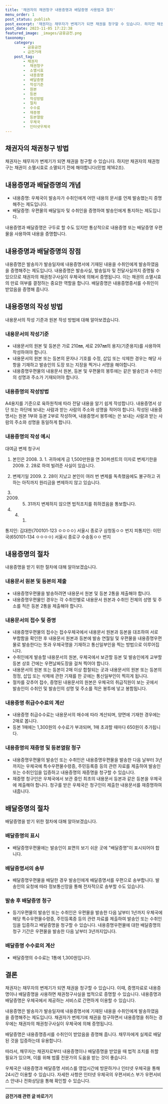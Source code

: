 ```yaml
---
title: '채권자의 채권청구 내용증명과 배달증명 사용법과 절차'
menu_order: 1
post_status: publish
post_excerpt: '채권자는 채무자가 변제기가 되면 채권을 청구할 수 있습니다. 하지만 채권자의 채권청구는 채권이 소멸시효로 소멸되기 전에 해야합니다 민법 제162조 .'
post_date: 2023-11-05 17:22:38
featured_image: _images/금융금전.png
taxonomy:
    category:
        - 금융금전
        - 금전거래
    post_tag:
        - 채권자
        -  채권청구
        -  소멸시효
        -  내용증명
        -  배달증명
        -  작성기준
        -  원본
        -  등본
        -  작성방법
        -  절차
        -  수수료
        -  재증명
        -  등본열람
        -  우체국
        -  인터넷우체국
---
```



## 채권자의 채권청구 방법

채권자는 채무자가 변제기가 되면 채권을 청구할 수 있습니다. 하지만 채권자의 채권청구는 채권이 소멸시효로 소멸되기 전에 해야합니다(민법 제162조).

## 내용증명과 배달증명의 개념

- 내용증명: 우체국이 발송자가 수취인에게 어떤 내용의 문서를 언제 발송했는지 증명해주는 제도입니다.
- 배달증명: 우편물의 배달일자 및 수취인을 증명하여 발송인에게 통지하는 제도입니다.

내용증명과 배달증명은 구두로 할 수도 있지만 통상적으로 내용증명 또는 배달증명 우편물을 사용하여 내용을 증명합니다.

## 내용증명과 배달증명의 장점

내용증명은 발송자가 발송일자에 내용증명서에 기재된 내용을 수취인에게 발송하였음을 증명해주는 제도입니다. 내용증명은 발송사실, 발송일자 및 전달사실까지 증명될 수 있으므로 채권자의 채권청구사실이 우체국에 의해서 증명됩니다. 이는 채권의 소멸시효의 만료 여부를 결정하는 중요한 역할을 합니다. 배달증명은 내용증명증서를 수취인이 받았음을 증명해 줍니다.

## 내용증명의 작성 방법

내용문서의 작성 기준과 원본 작성 방법에 대해 알아보겠습니다.

### 내용문서의 작성기준

- 내용문서의 원본 및 등본은 가로 210㎜, 세로 297㎜의 용지(기준용지)를 사용하여 작성하여야 합니다.
- 내용문서의 원본 또는 등본의 문자나 기호를 수정, 삽입 또는 삭제한 경우는 해당 사항을 기재하고 발송인의 도장 또는 지장을 찍거나 서명을 해야합니다.
- 내용증명우편물의 내용문서 원본, 등본 및 우편물의 봉투에는 같은 발송인과 수취인의 성명과 주소가 기재되어야 합니다.

### 내용증명의 작성방법

A4용지를 기준으로 육하원칙에 따라 전달 내용을 알기 쉽게 작성합니다. 내용증명서 상단 또는 하단에 보내는 사람과 받는 사람의 주소와 성명을 적어야 합니다. 작성된 내용증명서는 원본 1부와 등본 2부로 작성하며, 내용증명서 봉투에는 쓴 보내는 사람과 받는 사람의 주소와 성명을 동일하게 합니다.

### 내용증명의 작성 예시

대여금 변제 청구서
1. 본인은 2008. 3. 1. 귀하에게 금 1,500만원을 연 30퍼센트의 이자로 변제기한을 2009. 2. 28로 하여 빌려준 사실이 있습니다.
2. 변제기일 2009. 2. 28이 지났고 본인이 여러 번 변제를 독촉했음에도 불구하고 귀하는 아직까지 원리금을 변제하지 않고 있습니다.
3. 2009. 5. 31까지 변제하지 않으면 법적조치를 취하겠음을 통보합니다.

2009. 4. 1.
통지인: 김대한(700101-123 ㅇㅇㅇㅇ)
서울시 종로구 삼청동ㅇㅇ 번지
피통지인: 이민국(650101-134 ㅇㅇㅇㅇ)
서울시 종로구 수송동ㅇㅇ 번지

## 내용증명의 절차

내용증명을 받기 위한 절차에 대해 알아보겠습니다.

### 내용문서 원본 및 등본의 제출

- 내용증명우편물을 발송하려면 내용문서 원본 및 등본 2통을 제출해야 합니다.
- 내용증명우편물인 경우는 각 수취인별로 내용문서 원본과 수취인 전체의 성명 및 주소를 적은 등본 2통을 제출해야 합니다.

### 내용문서의 접수 및 증명

- 내용증명우편물의 접수는 접수우체국에서 내용문서 원본과 등본을 대조하여 서로 부합함을 확인한 후 내용문서 원본과 등본에 발송 연월일 및 우편물을 내용증명우편물로 발송한다는 뜻과 우체국명을 기재하고 통신일부인을 찍는 방법으로 이루어집니다.
- 수취인에게 발송할 내용문서의 원본, 우체국에서 보관할 등본 및 발송인에게 교부할 등본 상호 간에는 우편날짜도장을 걸쳐 찍어야 합니다.
- 내용문서의 원본 또는 등본이 2매 이상 합철되는 곳과 내용문서의 원본 또는 등본의 정정, 삽입 또는 삭제에 관한 기재를 한 곳에는 통신일부인이 찍히게 됩니다.
- 절차를 갖추어 접수, 증명된 내용문서의 원본은 우체국의 취급직원이 보는 곳에서 발송인이 수취인 및 발송인의 성명 및 주소를 적은 봉투에 넣고 봉함됩니다.

### 내용증명 취급수수료의 계산

- 내용증명 취급수수료는 내용문서의 매수에 따라 계산되며, 양면에 기재한 경우에는 2매로 봅니다.
- 등본 1매에는 1,300원의 수수료가 부과되며, 1매 초과할 때마다 650원이 추가됩니다.

### 내용증명의 재증명 및 등본열람 청구

- 내용증명우편물의 발송인 또는 수취인은 내용증명우편물을 발송한 다음 날부터 3년까지는 우체국에 특수우편물수령증, 주민등록증 등의 관련 자료를 제출하여 발송인 또는 수취인임을 입증하고 내용증명의 재증명을 청구할 수 있습니다.
- 재증명 청구인은 우체국에서 보관 중인 최초의 내용문서 등본과 같은 등본을 우체국에 제출해야 합니다. 청구를 받은 우체국은 청구인이 제출한 내용문서를 재증명하여 내줍니다.

## 배달증명의 절차

배달증명을 받기 위한 절차에 대해 알아보겠습니다.

### 배달증명의 표시

- 배달증명우편물에는 발송인이 표면의 보기 쉬운 곳에 "배달증명"이 표시되어야 합니다.

### 배달증명서의 송부

- 배달증명우편물을 배달한 경우 발송인에게 배달증명서를 우편으로 송부합니다. 발송인의 요청에 따라 정보통신망을 통해 전자적으로 송부할 수도 있습니다.

### 발송 후 배달증명 청구

- 등기우편물의 발송인 또는 수취인은 우편물을 발송한 다음 날부터 1년까지 우체국에 해당 특수우편물수령증, 주민등록증 등의 관련 자료를 제출하여 발송인 또는 수취인임을 입증하고 배달증명을 청구할 수 있습니다. 내용증명우편물에 대한 배달증명의 청구 기간은 우편물을 발송한 다음 날부터 3년까지입니다.

### 배달증명 수수료의 계산

- 배달증명의 수수료는 1통에 1,300원입니다.

## 결론

채권자는 채무자의 변제기가 되면 채권을 청구할 수 있습니다. 이때, 증명자료로 내용증명이나 배달증명을 사용하면 채권청구사실을 법적으로 증명할 수 있습니다. 내용증명과 배달증명은 우체국에서 제공하는 서비스로 간편하게 이용할 수 있습니다.

내용증명은 발송자가 발송일자에 내용증명서에 기재된 내용을 수취인에게 발송하였음을 증명해주는 제도입니다. 채권자가 변제기에 채권을 청구하면서 내용증명을 취하는 경우에는 채권자의 채권청구사실이 우체국에 의해 증명됩니다.

배달증명은 내용증명증서를 수취인이 받았음을 증명해 줍니다. 채무자에게 실제로 배달된 것을 입증하는데 유용합니다.

따라서, 채무자는 채권자로부터 내용증명이나 배달증명을 받았을 때 법적 조치를 취할 필요가 있으며, 이를 위해 법률 전문가의 도움을 받는 것이 좋습니다.

우체국은 내용증명과 배달증명 서비스를 영업시간에 방문하거나 인터넷 우체국을 통해 24시간 이용할 수 있습니다. 자세한 사항은 인터넷 우체국의 우편서비스 부가 우편서비스 안내나 전화상담을 통해 확인할 수 있습니다.
<!-- wp:separator -->
<hr class="wp-block-separator has-alpha-channel-opacity"/>
<!-- /wp:separator -->

<!-- wp:group {"backgroundColor":"base","layout":{"type":"constrained"}} -->
<div class="wp-block-group has-base-background-color has-background"><!-- wp:paragraph {"align":"center","fontSize":"medium"} -->
<p class="has-text-align-center has-large-font-size"><strong>금전거래 관련 글 바로가기</strong></p>
<!-- /wp:paragraph -->


<!-- wp:latest-posts
{"categories":[{"id":13538,"count":19,"description":"","link":"https://uknowlaw.com/category/%ea%b8%88%ec%a0%84%ea%b1%b0%eb%9e%98/","name":"금전거래","slug":"금전거래","taxonomy":"category","parent":0,"meta":[],"_links":{"self":[{"href":"https://uknowlaw.com/wp-json/wp/v2/categories/13538"}],"collection":[{"href":"https://uknowlaw.com/wp-json/wp/v2/categories"}],"about":[{"href":"https://uknowlaw.com/wp-json/wp/v2/taxonomies/category"}],"wp:post_type":[{"href":"https://uknowlaw.com/wp-json/wp/v2/posts?categories=13538"}],"curies":[{"name":"wp","href":"https://api.w.org/{rel}","templated":true}]}}],"postsToShow":100,"excerptLength":28,"postLayout":"grid","columns":2,"featuredImageAlign":"left","featuredImageSizeSlug":"large","fontSize":"small"} /--></div>
<!-- /wp:group -->